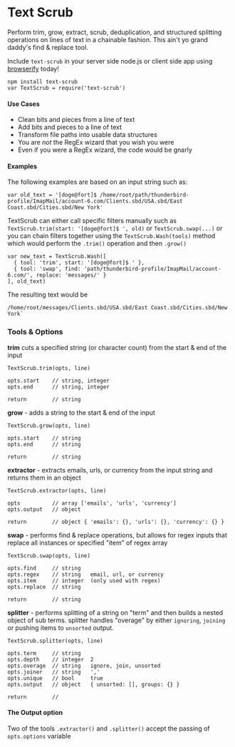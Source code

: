 Text Scrub
==========

Perform trim, grow, extract, scrub, deduplication, and structured splitting operations on lines of text in a chainable fashion. This ain't yo grand daddy's find & replace tool.

Include `text-scrub` in your server side node.js or client side app using [browserify](https://www.npmjs.com/package/browserify) today!

```
npm install text-scrub
var TextScrub = require('text-scrub')
```

#### Use Cases

- Clean bits and pieces from a line of text
- Add bits and pieces to a line of text
- Transform file paths into usable data structures
- You are *not* the RegEx wizard that you wish you were
- Even if you were a RegEx wizard, the code would be gnarly

#### Examples

The following examples are based on an input string such as:

```
var old_text = '[doge@fort]$ /home/root/path/thunderbird-profile/ImapMail/account-6.com/Clients.sbd/USA.sbd/East Coast.sbd/Cities.sbd/New York'
```

TextScrub can either call specific filters manually such as `TextScrub.trim(start: '[doge@fort]$ ', old)` or `TextScrub.swap(...)` or you can chain filters together using the `TextScrub.Wash(tools)` method which would perform the `.trim()` operation and then `.grow()`

```
var new_text = TextScrub.Wash([
  { tool: 'trim', start: '[doge@fort]$ ' },
  { tool: 'swap', find: 'path/thunderbird-profile/ImapMail/account-6.com/', replace: 'messages/' }
], old_text)
```

The resulting text would be

```
/home/root/messages/Clients.sbd/USA.sbd/East Coast.sbd/Cities.sbd/New York`
```

### Tools & Options

**trim** cuts a specified string (or character count) from the start & end of the input

```
TextScrub.trim(opts, line)

opts.start    // string, integer
opts.end      // string, integer

return        // string
```

**grow** - adds a string to the start & end of the input

```
TextScrub.grow(opts, line)

opts.start    // string
opts.end      // string

return        // string
```

**extractor** - extracts emails, urls, or currency from the input string and returns them in an object

```
TextScrub.extractor(opts, line)

opts          // array ['emails', 'urls', 'currency']
opts.output   // object

return        // object { 'emails': {}, 'urls': {}, 'currency': {} }
```

**swap** - performs find & replace operations, but allows for regex inputs that replace all instances or specified "item" of regex array

```
TextScrub.swap(opts, line)

opts.find     // string
opts.regex    // string   email, url, or currency
opts.item     // integer  (only used with regex)
opts.replace  // string

return        // string
```

**splitter** - performs splitting of a string on "term" and then builds a nested object of sub terms. splitter handles "overage" by either `ignoring`, `joining` or pushing items to `unsorted` output.

```
TextScrub.splitter(opts, line)

opts.term     // string
opts.depth    // integer  2
opts.overage  // string   ignore, join, unsorted
opts.joiner   // string   ','
opts.unique   // bool     true
opts.output   // object   { unsorted: [], groups: {} }

return        //
```

#### The Output option

Two of the tools `.extractor()` and `.splitter()` accept the passing of `opts.options` variable
